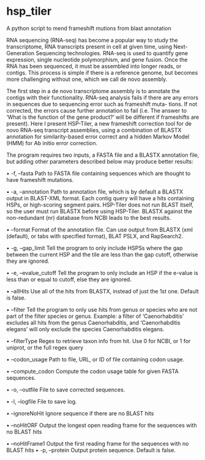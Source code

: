 # hsp_tiler
A python script to mend frameshift mutions from blast annotation

RNA sequencing (RNA-seq) has become a popular way to study the transcriptome, RNA transcripts present in cell at given time, using Next-Generation Sequencing technologies. RNA-seq is used to quantify gene expression, single nucleotide polymorphism, and gene fusion. Once the RNA has been sequenced, it must be assembled into longer reads, or contigs. This process is simple if there is a reference genome, but becomes more challenging without one, which we call de novo assembly.

The first step in a de novo transcriptome assembly is to annotate the contigs with their functionality. RNA-seq analysis fails if there are any errors in sequences due to sequencing error such as frameshift muta- tions. If not corrected, the errors cause further annotation to fail (i.e. The answer to ‘What is the function of the gene product?’ will be different if frameshifts are present). Here I present HSP-Tiler, a new frameshift correction tool for de novo RNA-seq transcript assemblies, using a combination of BLASTX annotation for similarity-based error correct and a hidden Markov Model (HMM) for Ab initio error correction.

The program requires two inputs, a FASTA file and a BLASTX annotation file, but adding other parameters described below may produce better results:

• -f, –fasta Path to FASTA file containing sequences which are thought to have frameshift mutations.

• -a, –annotation Path to annotation file, which is by default a BLASTX output in BLAST-XML format. Each contig query will have a hits containing HSPs, or high-scoring segment pairs. HSP-Tiler does not run BLAST itself, so the user must run BLASTX before using HSP-Tiler. BLASTX against the non-redundant (nr) database from NCBI leads to the best results.

• –format Format of the annotation file. Can use output from BLASTX (xml (default), or tabs with specified format), BLAT PSLX, and RapSearch2.

• -g, –gap_limit Tell the program to only include HSPSs where the gap between the current HSP and the tile are less than the gap cutoff, otherwise they are ignored.

• -e, –evalue_cutoff Tell the program to only include an HSP if the e-value is less than or equal to cutoff, else they are ignored.

• –allHits Use all of the hits from BLASTX, instead of just the 1st one. Default is false.

• –filter Tell the program to only use hits from genus or species who are not part of the filter species or genus. Example: a filter of ‘Caenorhabditis’ excludes all hits from the genus Caenorhabditis, and ‘Caenorhabditis elegans’ will only exclude the species Caenorhabditis elegans.

• –filterType Regex to retrieve taxon info from hit. Use 0 for NCBI, or 1 for uniprot, or the full regex query

• –codon_usage Path to file, URL, or ID of file containing codon usage.

• –compute_codon Compute the codon usage table for given FASTA sequences.

• -o, –outfile File to save corrected sequences.

• -l, –logfile File to save log.

• –ignoreNoHit Ignore sequence if there are no BLAST hits

• –noHitORF Output the longest open reading frame for the sequences with no BLAST hits

• –noHitFrame1 Output the first reading frame for the sequences with no BLAST hits • -p, –protein Output protein sequence. Default is false.
